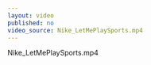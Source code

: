 ```yaml
---
layout: video
published: no
video_source: Nike_LetMePlaySports.mp4
---
```

Nike_LetMePlaySports.mp4
